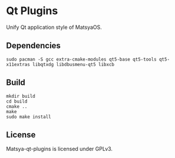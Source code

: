 # Qt Plugins

Unify Qt application style of MatsyaOS.

## Dependencies

`sudo pacman -S gcc extra-cmake-modules qt5-base qt5-tools qt5-x11extras libqtxdg libdbusmenu-qt5 libxcb`

## Build

```shell
mkdir build
cd build
cmake ..
make
sudo make install
```

## License

Matsya-qt-plugins is licensed under GPLv3.

